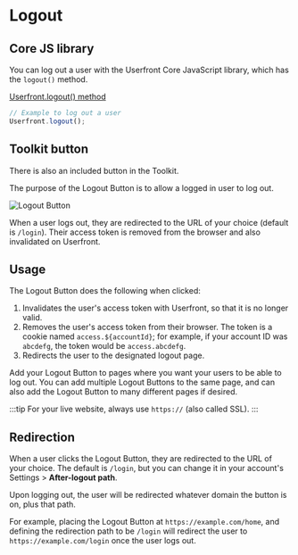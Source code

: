 # Logout

## Core JS library

You can log out a user with the Userfront Core JavaScript library, which has the `logout()` method.

[Userfront.logout() method](/docs/js.html#logout)

```js
// Example to log out a user
Userfront.logout();
```

## Toolkit button

There is also an included button in the Toolkit.

The purpose of the Logout Button is to allow a logged in user to log out.

![Logout Button](https://res.cloudinary.com/component/image/upload/c_crop,e_trim:2:white/if_w_lt_6/c_lpad,h_150,w_140,l_text:Arial_16:No%20preview,co_rgb:999999/if_end/if_w_lt_100/w_1.33,h_1.33,e_sharpen:50/if_end/c_lpad,h_150,w_140,b_rgb:ffffff/v1582158400/logout_uje4x0.png)

When a user logs out, they are redirected to the URL of your choice (default is `/login`). Their access token is removed from the browser and also invalidated on Userfront.

## Usage

The Logout Button does the following when clicked:

1. Invalidates the user's access token with Userfront, so that it is no longer valid.
2. Removes the user's access token from their browser. The token is a cookie named `access.${accountId}`; for example, if your account ID was `abcdefg`, the token would be `access.abcdefg`.
3. Redirects the user to the designated logout page.

Add your Logout Button to pages where you want your users to be able to log out. You can add multiple Logout Buttons to the same page, and can also add the Logout Button to many different pages if desired.

:::tip
For your live website, always use `https://` (also called SSL).
:::

## Redirection

When a user clicks the Logout Button, they are redirected to the URL of your choice. The default is `/login`, but you can change it in your account's Settings > **After-logout path**.

Upon logging out, the user will be redirected whatever domain the button is on, plus that path.

For example, placing the Logout Button at `https://example.com/home`, and defining the redirection path to be `/login` will redirect the user to `https://example.com/login` once the user logs out.
